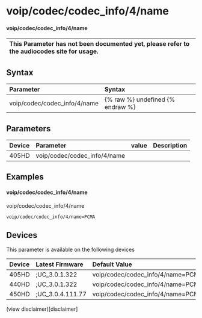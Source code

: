 ﻿---
description: voip/codec/codec_info/4/name
search:
    keywords: ['voip','codec','codec_info','4','name']
---

# voip/codec/codec_info/4/name

#### voip/codec/codec_info/4/name


| This Parameter has not been documented yet, please refer to the audiocodes site for usage.  |
| :--- |

## Syntax
| Parameter | Syntax |
| :--- | :--- |
|voip/codec/codec_info/4/name | {% raw %} undefined {% endraw %} |

## Parameters
|Device|Parameter|value|Description|
|:---|:---|:---|:---|
| 405HD | voip/codec/codec_info/4/name |  |  |

## Examples
#### voip/codec/codec_info/4/name

voip/codec/codec_info/4/name

```
voip/codec/codec_info/4/name=PCMA
```

## Devices
This parameter is available on the following devices

| Device | Latest Firmware | Default Value |
|:---|:---|:---|
| 405HD | ;UC_3.0.1.322 | voip/codec/codec_info/4/name=PCMA 
| 440HD | ;UC_3.0.1.322 | voip/codec/codec_info/4/name=PCMA 
| 450HD | ;UC_3.0.4.111.77 | voip/codec/codec_info/4/name=PCMA 

(view disclaimer)[disclaimer]
